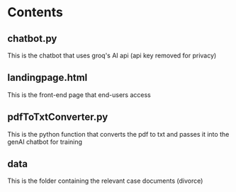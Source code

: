 # Contents
## chatbot.py
This is the chatbot that uses groq's AI api (api key removed for privacy)

## landingpage.html
This is the front-end page that end-users access

## pdfToTxtConverter.py
This is the python function that converts the pdf to txt and passes it into the genAI chatbot for training

## data
This is the folder containing the relevant case documents (divorce)
